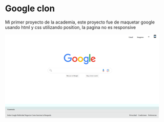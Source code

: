 # Google clon

Mi primer proyecto de la academia, este proyecto fue de maquetar google usando html y css utilizando position, la pagina no es responsive

![alt text](google.png)